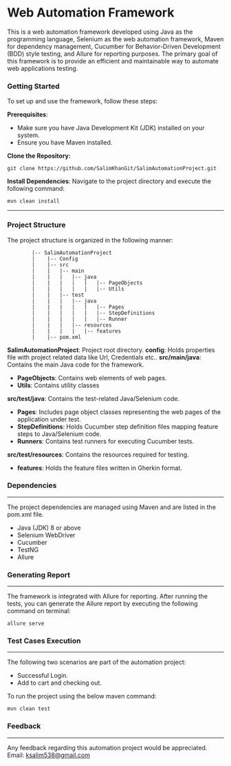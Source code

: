 # Web Automation Framework

This is a web automation framework developed using Java as the programming language, Selenium as the web automation framework, Maven for dependency management, Cucumber for Behavior-Driven Development (BDD) style testing, and Allure for reporting purposes. The primary goal of this framework is to provide an efficient and maintainable way to automate web applications testing.

### Getting Started

To set up and use the framework, follow these steps:

 **Prerequisites**:

- Make sure you have Java Development Kit (JDK) installed on your system.
- Ensure you have Maven installed.

**Clone the Repository:**

    git clone https://github.com/SalimKhanGit/SalimAutomationProject.git

**Install Dependencies**:
Navigate to the project directory and execute the following command:

    mvn clean install

****
### Project Structure
The project structure is organized in the following manner:

```shell
        |-- SalimAutomationProject
        |    |-- Config
        |    |-- src
        |    |   |-- main
        |    |   |   |-- java
        |    |   |   |   |   |-- PageObjects
        |    |   |   |   |   |-- Utils
        |    |   |-- test
        |    |   |   |-- java
        |    |   |   |   |   |-- Pages
        |    |   |   |   |   |-- StepDefinitions
        |    |   |   |   |   |-- Runner
        |    |   |   |-- resources
        |    |   |   |   |-- features
        |    |-- pom.xml
```
**SalimAutomationProject**: Project root directory.
**config**: Holds properties file with project related data like Url, Credentials etc..
**src/main/java**: Contains the main Java code for the framework.
- **PageObjects**: Contains web elements of web pages.
- **Utils**: Contains utility classes

**src/test/java**: Contains the test-related Java/Selenium code.
- **Pages**: Includes page object classes representing the web pages of the application under test.
- **StepDefinitions**: Holds Cucumber step definition files mapping feature steps to Java/Selenium code.
- **Runners**: Contains test runners for executing Cucumber tests.

**src/test/resources**: Contains the resources required for testing.
- **features**: Holds the feature files written in Gherkin format.

### Dependencies

                
----

The project dependencies are managed using Maven and are listed in the pom.xml file.

- Java (JDK) 8 or above
- Selenium WebDriver
- Cucumber
- TestNG
- Allure

### Generating Report

                
----

The framework is integrated with Allure for reporting. After running the tests, you can generate the Allure report by executing the following command on terminal:

```shell
allure serve
```

### Test Cases Execution

                
----

The following two scenarios are part of the automation project:

- Successful Login.
- Add to cart and checking out.

To run the project using the below maven command:
```shell
mvn clean test
```
### Feedback

                
----
Any feedback regarding this automation project would be appreciated.
Email: ksalim538@gmail.com
